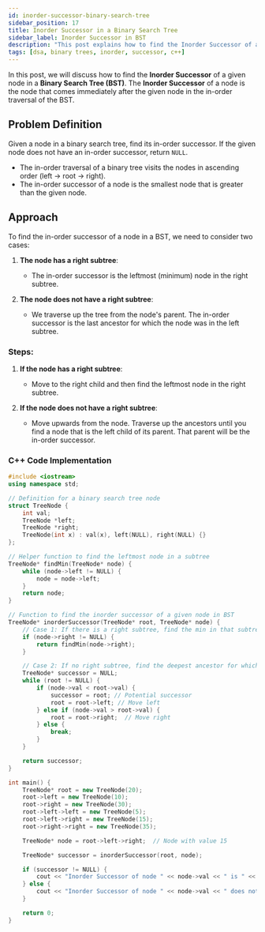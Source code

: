 ```yaml
---
id: inorder-successor-binary-search-tree
sidebar_position: 17
title: Inorder Successor in a Binary Search Tree
sidebar_label: Inorder Successor in BST
description: "This post explains how to find the Inorder Successor of a node in a Binary Search Tree (BST) in C++, with code examples and detailed explanations."
tags: [dsa, binary trees, inorder, successor, c++]
---
```


In this post, we will discuss how to find the **Inorder Successor** of a given node in a **Binary Search Tree (BST)**. The **Inorder Successor** of a node is the node that comes immediately after the given node in the in-order traversal of the BST.

## Problem Definition
Given a node in a binary search tree, find its in-order successor. If the given node does not have an in-order successor, return `NULL`.

- The in-order traversal of a binary tree visits the nodes in ascending order (left → root → right).
- The in-order successor of a node is the smallest node that is greater than the given node.

## Approach
To find the in-order successor of a node in a BST, we need to consider two cases:

1. **The node has a right subtree**:
   - The in-order successor is the leftmost (minimum) node in the right subtree.
   
2. **The node does not have a right subtree**:
   - We traverse up the tree from the node's parent. The in-order successor is the last ancestor for which the node was in the left subtree.

### Steps:
1. **If the node has a right subtree**:
   - Move to the right child and then find the leftmost node in the right subtree.
   
2. **If the node does not have a right subtree**:
   - Move upwards from the node. Traverse up the ancestors until you find a node that is the left child of its parent. That parent will be the in-order successor.

### C++ Code Implementation

```cpp
#include <iostream>
using namespace std;

// Definition for a binary search tree node
struct TreeNode {
    int val;
    TreeNode *left;
    TreeNode *right;
    TreeNode(int x) : val(x), left(NULL), right(NULL) {}
};

// Helper function to find the leftmost node in a subtree
TreeNode* findMin(TreeNode* node) {
    while (node->left != NULL) {
        node = node->left;
    }
    return node;
}

// Function to find the inorder successor of a given node in BST
TreeNode* inorderSuccessor(TreeNode* root, TreeNode* node) {
    // Case 1: If there is a right subtree, find the min in that subtree
    if (node->right != NULL) {
        return findMin(node->right);
    }

    // Case 2: If no right subtree, find the deepest ancestor for which the node is in the left subtree
    TreeNode* successor = NULL;
    while (root != NULL) {
        if (node->val < root->val) {
            successor = root; // Potential successor
            root = root->left; // Move left
        } else if (node->val > root->val) {
            root = root->right;  // Move right
        } else {
            break;
        }
    }

    return successor;
}

int main() {
    TreeNode* root = new TreeNode(20);
    root->left = new TreeNode(10);
    root->right = new TreeNode(30);
    root->left->left = new TreeNode(5);
    root->left->right = new TreeNode(15);
    root->right->right = new TreeNode(35);

    TreeNode* node = root->left->right;  // Node with value 15

    TreeNode* successor = inorderSuccessor(root, node);

    if (successor != NULL) {
        cout << "Inorder Successor of node " << node->val << " is " << successor->val << endl;
    } else {
        cout << "Inorder Successor of node " << node->val << " does not exist." << endl;
    }

    return 0;
}
```